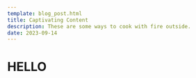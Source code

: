 ```yaml
---
template: blog_post.html
title: Captivating Content
description: These are some ways to cook with fire outside.
date: 2023-09-14
---
```


# HELLO